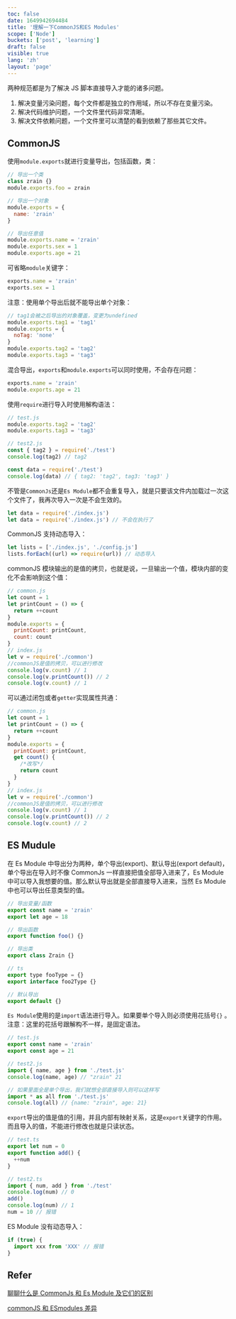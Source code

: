 ```yaml
---
toc: false
date: 1649942694484
title: '理解一下CommonJS和ES Modules'
scope: ['Node']
buckets: ['post', 'learning']
draft: false
visible: true
lang: 'zh'
layout: 'page'
---
```


两种规范都是为了解决 JS 脚本直接导入才能的诸多问题。

1. 解决变量污染问题，每个文件都是独立的作用域，所以不存在变量污染。
2. 解决代码维护问题，一个文件里代码非常清晰。
3. 解决文件依赖问题，一个文件里可以清楚的看到依赖了那些其它文件。

## CommonJS

使用`module.exports`就进行变量导出，包括函数，类：

```js
// 导出一个类
class zrain {}
module.exports.foo = zrain

// 导出一个对象
module.exports = {
  name: 'zrain'
}

// 导出任意值
module.exports.name = 'zrain'
module.exports.sex = 1
module.exports.age = 21
```

可省略`module`关键字：

```js
exports.name = 'zrain'
exports.sex = 1
```

注意：使用单个导出后就不能导出单个对象：

```js
// tag1会被之后导出的对象覆盖，变更为undefined
module.exports.tag1 = 'tag1'
module.exports = {
  noTag: 'none'
}
module.exports.tag2 = 'tag2'
module.exports.tag3 = 'tag3'
```

混合导出，`exports`和`module.exports`可以同时使用，不会存在问题：

```js
exports.name = 'zrain'
module.exports.age = 21
```

使用`require`进行导入时使用解构语法：

```js
// test.js
module.exports.tag2 = 'tag2'
module.exports.tag3 = 'tag3'

// test2.js
const { tag2 } = require('./test')
console.log(tag2) // tag2

const data = require('./test')
console.log(data) // { tag2: 'tag2', tag3: 'tag3' }
```

不管是`CommonJs`还是`Es Module`都不会重复导入，就是只要该文件内加载过一次这个文件了，我再次导入一次是不会生效的。

```js
let data = require('./index.js')
let data = require('./index.js') // 不会在执行了
```

CommonJS 支持动态导入：

```js
let lists = ['./index.js', './config.js']
lists.forEach((url) => require(url)) // 动态导入
```

commonJS 模块输出的是值的拷贝，也就是说，一旦输出一个值，模块内部的变化不会影响到这个值：

```js
// common.js
let count = 1
let printCount = () => {
  return ++count
}
module.exports = {
  printCount: printCount,
  count: count
}
// index.js
let v = require('./common')
//commonJS是值的拷贝，可以进行修改
console.log(v.count) // 1
console.log(v.printCount()) // 2
console.log(v.count) // 1
```

可以通过闭包或者`getter`实现属性共通：

```js
// common.js
let count = 1
let printCount = () => {
  return ++count
}
module.exports = {
  printCount: printCount,
  get count() {
    /*改写*/
    return count
  }
}
// index.js
let v = require('./common')
//commonJS是值的拷贝，可以进行修改
console.log(v.count) // 1
console.log(v.printCount()) // 2
console.log(v.count) // 2
```

## ES Mudule

在 Es Module 中导出分为两种，单个导出(export)、默认导出(export default)，单个导出在导入时不像 CommonJs 一样直接把值全部导入进来了，Es Module 中可以导入我想要的值。那么默认导出就是全部直接导入进来，当然 Es Module 中也可以导出任意类型的值。

```js
// 导出变量/函数
export const name = 'zrain'
export let age = 18

// 导出函数
export function foo() {}

// 导出类
export class Zrain {}

// ts
export type fooType = {}
export interface foo2Type {}

// 默认导出
export default {}
```

`Es Module`使用的是`import`语法进行导入。如果要单个导入则必须使用花括号`{}` 。注意：这里的花括号跟解构不一样，是固定语法。

```js
// test.js
export const name = 'zrain'
export const age = 21

// test2.js
import { name, age } from './test.js'
console.log(name, age) // "zrain" 21

// 如果里面全是单个导出，我们就想全部直接导入则可以这样写
import * as all from './test.js'
console.log(all) // {name: "zrain", age: 21}
```

`export`导出的值是值的引用，并且内部有映射关系，这是`export`关键字的作用。而且导入的值，不能进行修改也就是只读状态。

```typescript
// test.ts
export let num = 0
export function add() {
  ++num
}

// test2.ts
import { num, add } from './test'
console.log(num) // 0
add()
console.log(num) // 1
num = 10 // 报错
```

ES Module 没有动态导入：

```typescript
if (true) {
  import xxx from 'XXX' // 报错
}
```

## Refer

[聊聊什么是 CommonJs 和 Es Module 及它们的区别](https://blog.csdn.net/weixin_44165167/article/details/114688927)

[commonJS 和 ESmodules 差异](https://zhuanlan.zhihu.com/p/219806376)
